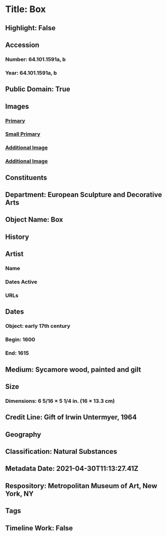 # Title: Box
## Highlight: False
## Accession
### Number: 64.101.1591a, b
### Year: 64.101.1591a, b
## Public Domain: True
## Images
### [Primary](https://images.metmuseum.org/CRDImages/es/original/DP-13853-066.jpg)
### [Small Primary](https://images.metmuseum.org/CRDImages/es/web-large/DP-13853-066.jpg)
### [Additional Image](https://images.metmuseum.org/CRDImages/es/original/DP-13853-054.jpg)
### [Additional Image](https://images.metmuseum.org/CRDImages/es/original/201605.jpg)
## Constituents
## Department: European Sculpture and Decorative Arts
## Object Name: Box
## History
## Artist
### Name
### Dates Active
### URLs
## Dates
### Object: early 17th century
### Begin: 1600
### End: 1615
## Medium: Sycamore wood, painted and gilt
## Size
### Dimensions: 6 5/16 × 5 1/4 in. (16 × 13.3 cm)
## Credit Line: Gift of Irwin Untermyer, 1964
## Geography
## Classification: Natural Substances
## Metadata Date: 2021-04-30T11:13:27.41Z
## Respository: Metropolitan Museum of Art, New York, NY
## Tags
## Timeline Work: False